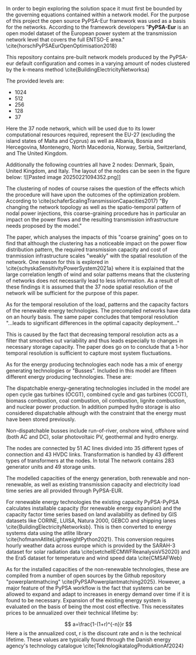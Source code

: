 In order to begin exploring the solution space it must first be bounded by the governing equations contained within a network model. For the purpose of this project the open source PyPSA-Eur framework was used as a basis for the networks. According to the framework developers "**PyPSA-Eur** is an open model dataset of the European power system at the transmission network level that covers the full ENTSO-E area." \cite{horschPyPSAEurOpenOptimisation2018}

This repository contains pre-built network models produced by the PyPSA-eur default configuration and comes in a varying amount of nodes clustered by the k-means method \cite{BuildingElectricityNetworksa}

The provided levels are:
- 1024
- 512
- 256
- 128
- 37

Here the 37 node network, which will be used due to its lower computational resources required, represent the EU-27 (excluding the island states of Malta and Cyprus) as well as Albania, Bosnia and Hercegovina, Montenegro, North Macedonia, Norway, Serbia, Switzerland, and The United Kingdom.

Additionally the following countries all have 2 nodes: Denmark, Spain, United Kingdom, and Italy. The layout of the nodes can be seen in the figure below:
![[Pasted image 20250221094352.png]]

The clustering of nodes of course raises the question of the effects which the procedure will have upon the outcomes of the optimization problem. According to \cite{schaferScalingTransmissionCapacities2017} 
"By changing the network topology as well as the spatio-temporal pattern of nodal power injections, this coarse-graining procedure has in particular an impact on the power flows and the resulting transmission infrastructure needs proposed by the model."

The paper, which analyses the impacts of this "coarse graining" goes on to find that although the clustering has a noticeable impact on the power flow distribution pattern, the required transmission capacity and cost of tranmission infrastructure scales "weakly" with the spatial resolution of the network. One reason for this is explored in \cite{schyskaSensitivityPowerSystem2021a} where it is explained that the large correlation length of wind and solar patterns means that the clustering of networks does not necessarily lead to less information.
As a result of these findings it is assumed that the 37 node spatial resolution of the  network will be sufficient for the purpose of this paper.

As for the temporal resolution of the load, patterns and the capacity factors of the renewable energy technologies. The precompiled networks have data on an hourly basis. The same paper concludes that temporal resolution  "...leads to significant differences in the optimal capacity deployment..."

This is caused by the fact that decreasing temporal resolution acts as a filter that smoothes out variability and thus leads especially to changes in necessary storage capacity.  The paper does go on to conclude that a 1-hor temporal resolution is sufficient to capture most system fluctuations.

As for the energy producing technologies each node has a mix of energy generating technologies or "Busses". Included in this model are fifteen different energy producing technologies. These are:

The dispatchable energy-generating technologies included in the model are open cycle gas turbines (OCGT), combined cycle and gas turbines (CCGT), biomass combustion, coal combustion, oil combustion, lignite combustion, and nuclear power production. In addition pumped hydro storage is also considered dispatchable although with the constraint that the energy must have been stored previously.

Non-dispatchable busses include run-of-river, onshore wind, offshore wind (both AC and DC), solar photovoltaic PV, geothermal and hydro energy.

The nodes are connected by 51 AC lines divided into 35 different types of connection and 43 HVDC links. Transformation is handled by 43 different types of transformers at the nodes. In total The network contains 283 generator units and 49 storage units. 

The modelled capacities of the energy generation, both renewable and non-renewable, as well as existing transmission capacity and electricity load time series are all provided through PyPSA-EUR.

For renewable energy technologies the existing capacity PyPSA-PyPSA calculates installable capacity (for renewable energy expansion) and the capacity factor time series based on land availability as defined by GIS datasets like CORINE, LUISA, Natura 2000, GEBCO and shipping lanes \cite{BuildingElectricityNetworksb}. This is then converted to energy systems data using the atlite library \cite{hofmannAtliteLightweightPython2021}. This conversion requires hourly weather data across europe which is provided by the SARAH-3 dataset for solar radiation data \cite{setchellECMWFReanalysisV52020} and the Era5 dataset for temperature and wind speed data \cite{CMSAFWeb}

As for the installed capacities of the non-renewable technologies, these are compiled from a number of open sources by the Github repository "powerplantmathcing" \cite{PyPSAPowerplantmatching2025}. However, a major feature of the PyPSA workflow is the fact that systems can be allowed to expand and adapt to increases in energy demand over time if it is found to be necessary. Expansion of the existing energy system is evaluated on the basis of being the most cost effective. This necessitates prices to be annualized over their technical lifetime by:

 $$
a=\frac{1-(1+r)^{-n}}r
$$
Here a is the annualized cost, r is the discount rate and n is the technical lifetime. These values are typically found through the Danish energy agency's technology catalogue \cite{TeknologikatalogProduktionAf2024}
